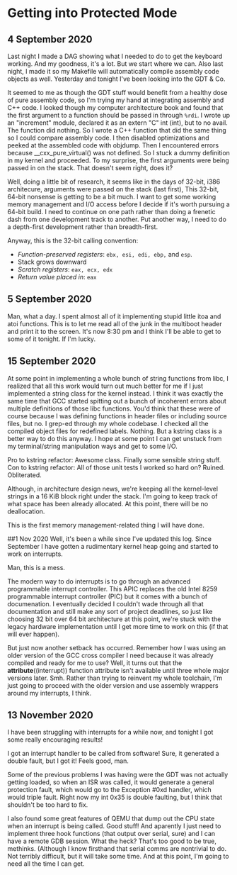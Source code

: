 # Getting into Protected Mode

## 4 September 2020
Last night I made a DAG showing what I needed to do to get the keyboard
working. And my goodness, it's a lot. But we start where we can. Also last
night, I made it so my Makefile will automatically compile assembly code
objects as well. Yesterday and tonight I've been looking into the GDT & Co.

It seemed to me as though the GDT stuff would benefit from a healthy dose
of pure assembly code, so I'm trying my hand at integrating assembly and
C++ code. I looked though my computer architecture book and found that
the first argument to a function should be passed in through `%rdi`. 
I wrote up an "increment" module, declared it as an extern "C" int (int),
but to no avail. The function did nothing. So I wrote a C++ function that
did the same thing so I could compare assembly code. I then disabled optimizations
and peeked at the assembled code with objdump. Then I encountered errors
because __cxx_pure_virtual() was not defined. So I stuck a dummy definition
in my kernel and proceeded. To my surprise, the 
first arguments were being passed in on the stack. That doesn't seem right, does it?

Well, doing a little bit of research, it seems like in the days of 32-bit, i386 
architecure, arguments were passed on the stack (last first), This 32-bit, 64-bit
nonsense is getting to be a bit much. I want to get some working memory management
and I/O access before I decide if it's worth pursuing a 64-bit build. I need to
continue on one path rather than doing a frenetic dash from one development track
to another. Put another way, I need to do a depth-first development rather than
breadth-first.

Anyway, this is the 32-bit calling convention:

- *Function-preserved registers*: `ebx, esi, edi, ebp,` and `esp`. 
- Stack grows downward
- *Scratch registers*: `eax, ecx, edx`
- *Return value placed in*: `eax`

## 5 September 2020
Man, what a day. I spent almost all of it implementing stupid little itoa and atoi
functions. This is to let me read all of the junk in the multiboot header and print
it to the screen. It's now 8:30 pm and I think I'll be able to get to some of it tonight.
If I'm lucky.


## 15 September 2020
At some point in implementing a whole bunch of string functions from libc,
I realized that all this work would turn out much better for me if I just
implemented a string class for the kernel instead. I think it was exactly
the same time that GCC started spitting out a bunch of incoherent errors 
about multiple definitions of those libc functions. You'd think that these
were of course because I was defining functions in header files or including
source files, but no. I grep-ed through my whole codebase. I checked all
the compiled object files for redefined labels. Nothing. But a kstring
class is a better way to do this anyway. I hope at some point I can get
unstuck from my terminal/string manipulation ways and get to some I/O.

Pro to kstring refactor: Awesome class. Finally some sensible string 
stuff.
Con to kstring refactor: All of those unit tests I worked so hard on?
Ruined. Obliterated.

Although, in architecture design news, we're keeping all the kernel-level
strings in a 16 KiB block right under the stack. I'm going to keep track of
what space has been already allocated. At this point, there will be no 
deallocation.

This is the first memory management-related thing I will have done.

##1 Nov 2020
Well, it's been a while since I've updated this log. Since September I have
gotten a rudimentary kernel heap going and started to work on interrupts.

Man, this is a mess.

The modern way to do interrupts is to go through an advanced programmable interrupt
controller. This APIC replaces the old Intel 8259 programmable interrupt controller (PIC)
but it comes with a bunch of documenation. I eventually decided I couldn't wade through 
all that documentation and still make any sort of project deadlines, so just like choosing
32 bit over 64 bit architecture at this point, we're stuck with the legacy hardware
implementation until I get more time to work on this (if that will ever happen).

But just now another setback has occurred. Remember how I was using an older version of 
the GCC cross compiler I need because it was already compiled and ready for me to use?
Well, it turns out that the __attribute__((interrupt)) function attribute isn't available
until three whole major versions later. Smh. Rather than trying to reinvent my whole toolchain,
I'm just going to proceed with the older version and use assembly wrappers around my interrupts,
I think.

## 13 November 2020
I have been struggling with interrupts for a while now, and tonight I got some really
encouraging results!

I got an interrupt handler to be called from software! Sure, it generated a double
fault, but I got it! Feels good, man.

Some of the previous problems I was having were the GDT was not actually getting loaded,
so when an ISR was called, it would generate a general protection fault, which would go
to the Exception #0xd handler, which would triple fault. Right now my int 0x35 is double
faulting, but I think that shouldn't be too hard to fix.

I also found some great features of QEMU that dump out the CPU state when an interrupt is
being called. Good stuff! And aparently I just need to implement three hook functions (that
output over serial, sure) and I can have a remote GDB session. What the heck? That's too
good to be true, methinks. (Although I know firsthand that serial comms are nontrivial to do.
Not terribly difficult, but it will take some time. And at this point, I'm going to need all
the time I can get.
